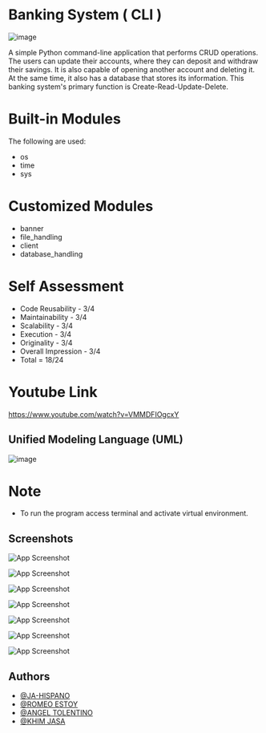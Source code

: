 # Banking System ( CLI )

![image](https://lh3.googleusercontent.com/fife/AAbDypDHObt-r6_z8e_ra3i9NQzFQgo6_YlDtwx1gAC3en9s512wslhiQ30Wh7GT7LZyMfN4f1FUjmC4EKCQUQibyd9jGBnRLTf04xSYeTz0aDtl3QEHPFqsGqfkpsOCPdqgFl2YSHAVtxfnfo7-zEH_PkJMqiIVjHixKzPKbPO7yM_wlpuXX0DFFhwGTBbPVU4IjhYviWi_BbXseSE4H5DSf3l1p_gs7QlO0Twk0cyemxhUXcQsPc9FyOOXtYh_RGCgFUb0rsQb_-jx3ZooEXCDgk0EXDde6x3ehi7Kz8fsJz2DKAp59luGiGpnZZ8oatdO1kgGt4z_tkouVWjE16GlXQSiRg1ZuHyPc0VjVsVK_PhqgL6MEzrkt5Nw_hHfaF0EbUFUw9NJVrpbu1SRXPfaHAGzuKFQEepx54ISZ8i6vthTj3O2jEU6IRVg7jAzpKL9kN7ej7HcXeg_Q4KK7oY219XCOCEjO9Pw_kc_Od3t0k2VmwbbIa8lAUFU0cRbh28q5mW5CKSaNU8_MK4k6mOJWh5NxzLhYq5C2NE4RSq8A0waVODe4bp2Tm2XKHA5no5YmnW9mrnqKROzx1mm6D2QPoXeeMq7z_BUo-hdIWTpz6vm3Rbs7EE03kLWrxPTV_kARMGJsWnhuODDNK-givTgM3TV_XKX9CW7c2yj5gE_DKoVCXoj53fPaSTgQ-uXJRYbuTesY9Vbdr8ueomoLq0stlazv2u2I8DPuecoUG4pJqIUqiFVdP-VqMdTKd_seN6Dw5yg9jYUuGQg6Ce8kqM22u6ziheSgjyEAPUfzvOkaw6cZQlkcPT00FzckzgbDpG9UJrF4DU_ejZPI-Ugz-JBlfugFni6TBPe4Mq0siz3-81ANM9TGvWVAjG3vascmkUbCTqBJ1vHdNgPfh9JDb1thAgvWgYwuGlbKGTBAuyZZ-GGuYSRwN13N1xZ1vqeQUJg1Zkh6HJDRlS5-CYcVX69Cja5BEhFwJu9YxalRipC7Xk2eXmjets4AxY8GieDKurHX86Wod2WoqO3xKeFDH3CROoEZFh1uPu35aCgWKbRQPsNYyx-X6tFPZKNgfYrEWJSO7ICXG_oUAe_CBUH-EsjF0fuah4kdpARWTNEcmKKxE3QdNKxR-__2K8jn4SgUilWPPYEPKG9wvLiZWoMb5qfVTitYTznO0JD7rW0iKHigItJXIPZfjC-0DRzCNAiypCzrp50xsGkI6l1kYZX0hd3cu1cZXa__xcwTvypCf4TJ9t_L3V-uUJBopVOpWkmKzsz2qJ7Y6SvWnTK9bAzFynS2eCy0p65jdjGE7_PcoGpFbHfJyVRRYuXq6b4UMHoqVcVEYIdbnjW5llAbCoz4br0ifGVrYW2UYXNn97tYuZ672AGimEgQ008OtzJViulBmhBJekhjB3VGiN-ZokZjaRymb2SpMg0FZAPWycMDRfNjnneDAN1qPYLRQgpdSRowCjSWYH40poLWowqY-Z8pNo=w785-h610)

A simple Python command-line application that performs CRUD operations.
The users can update their accounts, where they can deposit and withdraw their savings. It is also capable of opening another account and deleting it. At the same time, it also has a database that stores its information. This banking system's primary function is Create-Read-Update-Delete.


# Built-in Modules 

The following are used:
- os
- time
- sys

# Customized Modules
- banner
- file_handling
- client
- database_handling

# Self Assessment

- Code Reusability   - 3/4
- Maintainability    - 3/4
- Scalability        - 3/4
- Execution          - 3/4
- Originality        - 3/4
- Overall Impression - 3/4
- Total = 18/24

# Youtube Link

https://www.youtube.com/watch?v=VMMDFIOgcxY

##  Unified Modeling Language (UML)

![image](https://lh3.googleusercontent.com/fife/AAbDypA9mKG7MkOn2lOioyjVoTbEcetQ1g6JAbgzNBlY-0ycOD6gOAgruz3b3FXrIeI4Ye-eJu9eFGPxSr7rj9i-gQg9lvxKgjAXvhaYAiYFGBZuRf-piHwfPLyW660fgO7NRI6tx6QcRYPQG3GS9n830Jrf3RU15jEqTR-mhjDg73bZ3IqKvKd9bqZtiiBWFB57Duc_aBuEAB6hGLa6oy-QIg9_8ge_8d_TsdVtx2Oq_sgmg18gzEV_dOrX1apLR4dT5xgerAgygmLdo-FxXggG3FwrJ7u6oFL7IfYrtr07Q4FwilHLSF8PtG5uqh8m_o3QLs6BeI8bW3TsvLKQcrT9aND1PsRYUOjB_rVGDzcSJrFnv_i2_9OcjZ3P0RT4DEbdsYlO9qqpfYfchk2xYcdeAMDc1w79Mm9rn11MI1oVD7txITJJx5leafIS80QbGH55U3jpfkKvCmiyqtthYYEqBy1sr4EDOY-ph5SM5sdTCQ8E6z8gzN4-y_w-HNrcalR6bsr-030h6uhdl0vKnQkBAHMyE7ssv6fTH-i1UOvSpsu1z1sI69XjVeAHeiSfTAl1L-d9B8ngEbzhovqchxjBUlL6L7YdDwNPMcvokiNAq3jmoiya9o9QEB2Fi4g9pHXgdD_yrp9kqhzMdXum8XMSpjNuqXGvwo1h0a-bEdKFv3tRRcc_w3fBKtB-EvPd3PXTbFSJu-6tYWnmuPMExB5jgdfvONNUCzdsJ3Yd3YaUbAJ1HR9HLUkF8IAzdE0dt_KahYnb1IQQvoWbK5UGAiLlcAEARK9W4Dz1jjpT5_Qqf5XYrAcZtw2C5m5pyxEDNHwjmRYwiKXuQjGFx1vlZMyMCyt8DDoSoLbPdBRjbzN935a8zjSEA8XWjbQYHN7Yd9GEFpMxSBuDYr23UDSA3jRuRA0wweGAfkeJHjY_kn-qUklMZaRUHaXg-DUKGDz8G3RNqPrhx9OSfXTtn05S92rxhAiLWhCtRBZlCd7lHssyqvktBB_4lrKQ3zX-j4tHQddpv-KVzJufBsugNx-ZKYXAjdqH0HSmujXcXUqt9Xe8_8aWeZKyGQW8YO7_ZV_UEiUGYAUiShnHK5K5aoWI7BBst4BZfpeyF5tiKIsche4-8pB1snIBMm4lkedaPT_bfp4cdtCKCuAbJSdTyfsZQ_StC3aBFmH7M8WdynqQC6pD7vvVOZluG-iXMJKAFXL5E5BljnH6r7OWd8T9nZBO_3eZEfiNrNXIWl7lhUDn4k3qWLH1qEoI97rNGiQh03rOF2Oq0Aex0Ly9uSQduGqL8bzt8zTB3SlfVbdw25QH8qQEKYysPpCja-X6fFrBBLpJtMG0wk3WDwsTOqVwQFlkwOv5x7HBGyybz7NgTRSBf-ubWoGR4d-D5iZBE5MrEut3IPWTwYpjAjldAEkHRHFuTrDGdZUW7T1-IY1wxTyXv-sdD7ke2FKtu_-CntOOn37XT4sDsMRKvZPPvxP7H0DGX94=w1365-h624)

# Note

- To run the program access terminal and activate virtual environment.


## Screenshots

![App Screenshot](https://lh3.googleusercontent.com/fife/AAbDypDHObt-r6_z8e_ra3i9NQzFQgo6_YlDtwx1gAC3en9s512wslhiQ30Wh7GT7LZyMfN4f1FUjmC4EKCQUQibyd9jGBnRLTf04xSYeTz0aDtl3QEHPFqsGqfkpsOCPdqgFl2YSHAVtxfnfo7-zEH_PkJMqiIVjHixKzPKbPO7yM_wlpuXX0DFFhwGTBbPVU4IjhYviWi_BbXseSE4H5DSf3l1p_gs7QlO0Twk0cyemxhUXcQsPc9FyOOXtYh_RGCgFUb0rsQb_-jx3ZooEXCDgk0EXDde6x3ehi7Kz8fsJz2DKAp59luGiGpnZZ8oatdO1kgGt4z_tkouVWjE16GlXQSiRg1ZuHyPc0VjVsVK_PhqgL6MEzrkt5Nw_hHfaF0EbUFUw9NJVrpbu1SRXPfaHAGzuKFQEepx54ISZ8i6vthTj3O2jEU6IRVg7jAzpKL9kN7ej7HcXeg_Q4KK7oY219XCOCEjO9Pw_kc_Od3t0k2VmwbbIa8lAUFU0cRbh28q5mW5CKSaNU8_MK4k6mOJWh5NxzLhYq5C2NE4RSq8A0waVODe4bp2Tm2XKHA5no5YmnW9mrnqKROzx1mm6D2QPoXeeMq7z_BUo-hdIWTpz6vm3Rbs7EE03kLWrxPTV_kARMGJsWnhuODDNK-givTgM3TV_XKX9CW7c2yj5gE_DKoVCXoj53fPaSTgQ-uXJRYbuTesY9Vbdr8ueomoLq0stlazv2u2I8DPuecoUG4pJqIUqiFVdP-VqMdTKd_seN6Dw5yg9jYUuGQg6Ce8kqM22u6ziheSgjyEAPUfzvOkaw6cZQlkcPT00FzckzgbDpG9UJrF4DU_ejZPI-Ugz-JBlfugFni6TBPe4Mq0siz3-81ANM9TGvWVAjG3vascmkUbCTqBJ1vHdNgPfh9JDb1thAgvWgYwuGlbKGTBAuyZZ-GGuYSRwN13N1xZ1vqeQUJg1Zkh6HJDRlS5-CYcVX69Cja5BEhFwJu9YxalRipC7Xk2eXmjets4AxY8GieDKurHX86Wod2WoqO3xKeFDH3CROoEZFh1uPu35aCgWKbRQPsNYyx-X6tFPZKNgfYrEWJSO7ICXG_oUAe_CBUH-EsjF0fuah4kdpARWTNEcmKKxE3QdNKxR-__2K8jn4SgUilWPPYEPKG9wvLiZWoMb5qfVTitYTznO0JD7rW0iKHigItJXIPZfjC-0DRzCNAiypCzrp50xsGkI6l1kYZX0hd3cu1cZXa__xcwTvypCf4TJ9t_L3V-uUJBopVOpWkmKzsz2qJ7Y6SvWnTK9bAzFynS2eCy0p65jdjGE7_PcoGpFbHfJyVRRYuXq6b4UMHoqVcVEYIdbnjW5llAbCoz4br0ifGVrYW2UYXNn97tYuZ672AGimEgQ008OtzJViulBmhBJekhjB3VGiN-ZokZjaRymb2SpMg0FZAPWycMDRfNjnneDAN1qPYLRQgpdSRowCjSWYH40poLWowqY-Z8pNo=w785-h610)

![App Screenshot](https://lh3.googleusercontent.com/fife/AAbDypB3ZKn-gXKpzCluC17rqgJ_dIQiZi8ZP98R3GsprAtL8d1aY913Np1D4eJGzQAjOQ1CkuvZrAvI5c0Iwq4qJj9viLi2BV6hW4Xm94crU5GlvDOkkEDoYqeBFjoZ801U12KWv6qcFFnaYyumqWnckVv3gJSj3-8WrV8lR78hFiHA2nCg52ZF28G3xHdv-OR1SM3rbejvS4Y3ZXzpynyG_tJZrxJKgu-Fjp5FrtXPNR1B_aRUTG7o-p0A2SYY4vDZuI9Z0LT1U6Pke11GwxgIXX_aPe8Q7zAVWvS3c93fTn0fAo3hVAgPlNKahs5KboT2VyU2M-QNbaATlyitHdCjaFIpcFBS8z9wjyw73MrpbEpvz5neweVzDSjuYawcsyeBHGdkLmPPfJyw-e9J7c_SHPgYAaw45MLOWhynNt9GcKJiyM-EfvvwLxJftxLE4Etxw_OxhTV8n3SCNPSba0Rav8nGQvN6uLREF48KvWJ34WCmq-KsaqILO8vuqZKpZzum_IabF7t9tnKmIijd2PvmJU8UyA0aMmlZZzu7AY5qy9xrsZ2w5-Ua-qzVMbfP-RG8gyF4zTH6E228IC7QKL7upw32lRup6nGQraY7Z18HhWg_F6OgWbzHiC7n8Zp8GPgV34IzUkt00poYMeRNbAjqKlJLX_-2C5yKQSsLWQamS8PWJiudnaxfBbRZzIP0L9EuisYYaAg3Sw26i6_f-T7Ahmkx5c8Z_CRJIs7TAQIyUcGN7Ps2Disnqpwpkpl-j0xwz3c7pCocxfQsJpJ9tP_RETaCj8Up5bHYHYOCHLZU4JVUTBfMwLDZFUtYOtI2I6jjVDcSR__F3rj7YBvfKRmMS8c5pynVnf4J-VHlqTD3VmQ7HoSeuWhaspIEXh3qguprj-9L-O9fYWfHxp-r0OaUzXX_LDgRlLqwfhAp16nhCCn8QZaEcRtwCBCqcPNAj-kBChczWtNX6zxOSdnD-gh-HbwoQvGR1V3LaJtj-eeDgtcSH73Pqtdg7S9M1VpbbNrUX_xYXJA1A_CDXm__HkY921nXQdrAm4h91bmAaiRcut8DoSzDAD5-ksd1uTzOJWeGgn5OIYreNtfHt0hA5yhJBgaT4NpjC2ollZ67qcMfrzHpdUOSMdQmHTNDfwovOx2GF4vh37Y6wS09dcm--PKPE0Hc8f9fpmNCVSNE8NGMWeDHhwicNcEhLJOVOgioTWW4wHaNf5ouiSRsMdTqIxRWh6zuR3G8hdt85nK1iyr54YuJxizFKk_wfAalOn582byXOnpZJt5qVpt4mmDxNsW3M4YmsaxVXfIiUATkEYmlV9P65nEY7Zb0qWVedh79kK5UcEyHwaYamnUFlu59zOpqv8ps12UfRu-KnWksjl0jWxUmPLFlG5yw_l0DNwlLioucUKtbt9FCnVzdKi9ZXklLG43ww2ourOFNlowLxac2LD6pIdkchMB7gySKgJhvWpU4AJ9Qnfv5NZVI7lozI_g=w1365-h624)

![App Screenshot](https://lh3.googleusercontent.com/fife/AAbDypA4JlPm-L1fEV5XWuYOcwgaxo8uaKK64OW_KJuDTT3Pkz8b4N6RjWsC0DEpcxnZAZ5glo0_ZFFGwXVLT9GjTsR8gUB3UhWDk396ZvaFFlf7Nb8rNPRWVG_63SXra2sOPoandY_TkQkaOmb54O75Q_4dCZn58-XpawSEpT8RjqjjYB3T4p4KFzTIpe2S6K46w3ljMaEfFaxcre6X9wsL0JcoCbeMgmtCYwpN8fCmn0O7CQitnwfjvIsnBlzA0Lm0mawTmEOXA3ChLVwoRbGJUO8_fTvZ1lnNZaD4xZ5Aff6tSYtsmADOgDxdmzGSXacia7mcEj5ZtIsLa8Q0QfPTWnB2PhDfhQvr90sRH0eeidJbt2zu3pnyDWMVMrQBVw7WxRn3lEMdq_qKnmJDxJEyNBjD53HzL3BX77zlho5M4ycIg6LsQg6-e3iRPXBn14RVvgmY1UZIlMBnnCyzYhpEy_pb--n2BSEYUdpxB02ITspE8hP6vWC0hKNg-cma7WyHJx_jziZGAr1PQrwqcUu1zizZag0DOaxtvDidbIPqPdd2a8FiFwxeZGnM2FPFon0IFlU12DITDNBcCJ3kGJQLTg7U-aYz9fkYOKR3xYGrmzlJxLKEri0ue0gZRroRnn_MQve8pmKgPT1qQ1tP7OPNHyiXrg6a5YEYq0vsk5dx-z-PJrzRLw_XjeKjq4T3YVxanaQVe_ivn7OW_T2SncmD-VN8_lMy93wVTnKae4zPhwyr8gfsn85xtOCcGM3SaD-YJMi9zonwyTDYvrVOeShZ12VaVYqMJPjkE6EbxI4kqGdZSoQ8H9rmBUMO-0N12EU9G_D_L9g78EjACod12CIQozNiRRBesKoO87mWtbGk5rvk2AG97dNLcGL9UiiNEYvVyTBGfCggVuVy3fQIs9x0HexqZmpSnzkrJsY0m1aodjOkG6-zA9YhWldwbnMQa8S53mXGZcy8wATJeZx57qtZNMLzDq-Emd6aJrcuKFUKLeI7dCTtkHQTMzy1ZoHFF19cJG7yYsJQ0wzA4uQvxLQ6_F-YJBk5Ui32vBimJQiLQUaXtFsQY49kEnsWoMKePHYbHx0DcdboCjNH9m_WilPWCr67JJLnkyDr69_wLBosi0GAz5M_Phgd0denzEoFb3ty5L5KK31Qhh80GAIDqQ8TTMcU7hhQ1Lxc7Kg4HvD0mCGu8NBJdndFh6_7Ba9_1IdXP9YkbzTuex_PkoXZjDHwxHEZQE8eCiwBOdy6EFgoJ9LoYab_jYxwTej67af0KtFbUKzwPVZqTqJh36Q6V5zCK-Bv4BkeH3Y1sjXD0goNLP5cA9Ykbbh9NWOktArwq_6-VARInhUmpR3cf-pK7Kh5nt1qD-DVs6EVbZBEjhmJvlf9ImI5YPIIZFdUjnHx9kKTejZV5Jv-W8gZsdm2H97ugVKbb2c6vaD5DLzdz2pyqVWcoti9we83wExcbCVnkv1SGiqr-YtD_TTf6SfZHNE=w785-h624)

![App Screenshot](https://lh3.googleusercontent.com/fife/AAbDypCM8257DZlVKYcSVafGp0TPOW4nDDrGXpEi-lgtrTRXS274_7PQYrE4_8yf2ycAuJismEllqm0MEN3M8RAEJxSTcBs3FCAcQffx83awVip2GgkACOUF80T8-Ab43E8Yg4LiV-XeWKof6N5gZ5A0SJS1YSQOXjj7bwvv6jeRFNYCw0o4y5vHA3GA-eEHp1uhKaxKhHuPr9JTCVJZX_--1wv9IQts96tY8hp7MXqFLt2AlPwBtphI1pCvY3N-eLM7KUtta7iWQVUxVn8DbD9zvyLafquhjVQk78J7lPhVV3zWTct4XK9w4Vp5BdqcuMy2GigfOToyFoINUHJnSOqfAR2U6RFqtdYIOhyBYxWwqPDGoRA2g7JCwxVHgZjP6nevzBEFMGOZnTLtxMm-u4myrELQN5FPObYXgTBmhjICrYuAXmY_2pYqz3TTgUN4vUcY2sUhi4GNy5iZ0WxiPLL3ndu3IOAualgLm-L93mI5LseQmbVJnJDpS2heeZsCEoo1MG6QPRqS3FuFcdXNU5MCYR0C_-U7Pa_UTx_F300yOWqOC9aq9CMN-BwOX33G9f20_L44Seu-BlFyizh5V3JPm5_udilsV0-Hg6s_xrRH859eIfkRusvYmPxBkUWZ6b95kBQYTStqPKLLfQvRmGtTGLz1AIQFpGQvJb--O7stvgYupKa83-w8t6CMjYZ1CmaZxUbM7AlTdyFiz1wrjB2Cmd8nVtF6ofIhlMN-MdnPprYodcxLHjyzGQV1A48jfob5E4SxblzBFapgXW_lIC3IIeNgJSaIK-KB7rxOM1quQPD611MgifKmjNwNlwlzb1M0LgU6CQ9Znm6LSwGMgGWh8N3qrAZDLfltp8o5r5PLIcwqpLMkzzruGraazCLD5Dfy6e_gloLDhFoNHqoKd_f3OrRtJDnSXG7KGMyhtwzy7Ms99XZiKLwRkXLHls8KNXvzOAkv__Ft5VORrzav-6g4AzujhzbEM5ewPDtIRRlNQ4MD3oIrarMg2Y0HJeJpjjpVABkto3HAJblxtgLAhjFqKVrAhngsmTr0FUbBLiERMninvaSWzOSad84qkHQI3pyfRheNIt_fdoitp6tY5O7-X70PjROES4thfOVfsxKEFz2ogNyYEGQtKvJj_9DoHlO_Q1fBBXldJXCs5kWSPticI5EFaS3AGoaUq2qwVY9s1j5F8KgElZ7uoCEbNDa-9R5TPwiHpppGkb-fdNenpq6Vj5gRAf8AfiwTLtuaRNDtYg1owFprNebes1IFWY0qb2511y2noRAJPgcE_1io4GulNcEbJVk6UGHTxXfyQlRFiJI85wNoGFQI5Htu1EsIMZ3EFQgf84JoKoTcjPzQlFLadnCZuVRMRqfC_01Yt3OmsIpfWYfJ8azfT4deYaCVZrhNiGfZOQ4K6rN9U545SMImojopgB1nsWR1y3gM9G2sf8zvSs93lbOnKYqaZJG-ysdJKlK-SX_IkOg4U3eZDHc=w785-h624)

![App Screenshot](https://lh3.googleusercontent.com/fife/AAbDypAkGxK_HGh-Vxjrf1rVtf4bMifCFC-8uSWQDJ3Ctpjja4NmWlpwhl58INvycXfjw9dS-Pe7j0WJL6zzJb11gdLrU3HrCxpD_tkOyTRg7QhwX0gCqMyzOT8WYUzuEQ6RkpZaiNxZEhJ8_cr6pRJiNEsV5TSMXm4XJLrqBiSMfu0b0y5_wOMnApCoFVrwKn3HlLJYVZNuDbmkc7SgKMc_vLKysReWnF8DE4jwzNQcSQlS6J5tchx-kz7i00TZidV04UdgXeaLRg8F2G2XYAcBFGoKwGRvJwBo1kldPhnpVzm5vdQ4Xc2-8vHPwBYsfqTJeBMZBgn1Gc2NOAkKQePOkCkgVUxk_jX_b1TjrHMjzun89RhQKsBZIpA3aWWncYa9GBi7BYpvP338NM-U2f7BdnJdOstbr3eehQmkPz3udRbpQKvjKWzM_puzauMhpSepPLJliu273cDcVMllHJrzcXRwZDJasP0rkHcaqbk6gEVa6w2fZxxVyxHIOgIa-WgB2PqMnlkDLVW4IzzPKdgTc-nHmog5bshPILEzTf5sp8_v7o3UseVkeYRokLaeLPqDq74G0ew-odCdiYuHoDqLHvbX_fW3zjcgJht7z0wK9NtWNfGWLsCCorDAQBZwls4jlAz922QQhXJdzCsveeI7rKuAWaXRt5wE8XDOyf2qV18jLW8fESw370Nz0NgN-CXyrAhzoO8tD9kIXs3dZkIcRwzte-a0XW88hdImyDt3QyuazdMDmm-atpCcmY3SVWBIyE73icTb_ziL82BllGG35xsjWTTYhD9bUIsG_gGKtmxy7Uiq0EXvZZbnObatYH1yiRrIUTokZGoWE4lGseY1jvgn8JByQhHEcm1HjuTeUqkgwyUzIDBb33Hc3wj-RUlNkKNSfl9A_krJOR0XDAhWrI9pBI6JtP52AQKEFCAw_2eXzFosf2MYRrn5JJrXPOXnkKl0oDr1i4FAFSzf0XIDsoVPt9P3mp5_DapoWHYfdZwYyGoGZSLsm19DPbdfkRruMlY7fOYMWtxv9Nc7ow5yd0L2R-lhxDJGszccHx2aLm6OfZ9JUlMaMhksmyv_1ZNtSYFyQDWaYxyfYxSuWRdDBRd9Q9vBJQK5SqA36dvQyHQXFZE9KZGGjpvUf6xmovlvOa4bKnJuQe6Uf1Lhgmo0xrTwq4wMix_JjHtDlCJOdImwcsTpygn3ShNfZtIy5RSGQ8tZPw4vjJkGUmLuMBVaQSHVrAKbzMMFxZNhXSYurBw8rdtQ6UllVZpEXHFREcWng58pphNs6jjrg59i-iOeGeDcg_3sNhKbQTx3zWx44Wto0Jj6DjJsEX5GWYZPQXiTnW_woqp2lTG0LqM3esYj2twXFGJ8X82mpehpM4WydcNlp5SeUEKbOXt-h4J23QFTy_diZZaImCyJfon4QQGbkie5tZ-Ufd55K_2ekqVshK6xgEaBWD6ovquxUzXO-jabpuLmQbQm4X0of16U8Dw=w785-h624)

![App Screenshot](https://lh3.googleusercontent.com/fife/AAbDypDJwp-So6qEfW8RP-KZJsjFzLvNUe-Zi00IS5a_ZAk2ZyZP2WMNLUXCNeEMaz_BxGiF_Jtr6VBVj7r44AiKwOmQNxLX0w2UzOnDi4apcZaTnrst7yM4QBegGbQOnqvhhPGtgKm0oLnvs4XC3I1lc_u4_GhWc-nRT1g13Du8nileJn1y6mgAdQi3rKYO0Txq4Xb9_aFEGODoJp4KP2zRgDvZB3060nB2kp2Bz-RH4x_hZi9YqbxYeswVQL-x5BwCpSIBO8bcspWtUnQiYBLrSyMEUQkbXNHbhc_aNoTXIb_xzWM8g8fCdeAndhapWdWHN70RiJsmmTJ9dlMXs4qBC1CDS-xpr4F_iTa7_7Ydd9jK7kTohmGkOiHHLdm66qHgLsWP_JO7p56FKz0Pc2hhA_Cyt1sQnJmYthrobIqjPOYxxXuPFesHgFxendIgaMzDVKFhcbYpvczfjMWmFDO--BBEaMvX5iqAlX43FNZb2Yqn7D7OBs1txvpizggCYUFog-7iDYhTufSUbLMqoCtgEmK9f-oK3FP3pj4srWimsAwABgNKm39EkzpUgop5MFzI2-qsZm_8iwC-1gGOfUZ3AOl-924l_fqcC4ArT2P5U98lloLckR2sMIJAv2Eck5hHpHi9Mg2WMSjx5ehuim3RMgsJQXdIxBoouBhXB1V4VIdr2bBgi-58XxWBn4Typ23Z01X6rkbEgcsMIt6sgSS4Hcqvpd8Fnw6WSafYhWOtfb7PERDMQu3SynYdbuK2xRZ7jguo9Tlrr73dfObMDflfk6fedNUtBbKg9e5FtMk77JoYv-f7ZwasgNtKcIPghrs1JRDIpcjwFmxpkbARFp17oF-sV9YneDNpy15qd8q2pMEpmvhMZUyG2ixWipmk5nSh9aROlphIIUz4gzhFwZfyY6ajPwAAmOFMEiay93WAMGCtvBd1Q3Wj5K0sCsF-jaPpM_J_YE6RnFjMuqv_LmpjLv0aeABbfFclbLuckDnNVHlcpy79iFgNhFnVemL1xZ3cxnCC0hsiwDbMRQnfO9SQVFYpAF4F0g1ZBHuFQVT2ItqL1L9WIbJB20on5RtmSNSlCo72yBF0xtMvD2LjqYJUXYQB9zICQPDIKTV7cXZgB2wB_hUwwPdLSPPkkUy4EE7faNag1LDmGLYCw9FC6ETndAGF6QwTzf9RiBl2hsY8ATQGB_UBPwxJ4yg4MFywEP-RBH-fg_Jp8XlWAimC-nlQvkMzlmDTg1Jn2Y8NROw4IKyvkFPDHvUbHpyI1DPRLFm_n0jiX3VCYswSwuz8Siba1RDT5c1oWAOLOLpDx_w9mhEkBigEt6Ori3g2FWs4pTTYWqPNYb-7CfKYKbiLCjx-bnaNW39aJLN9bVHhu5siu59L3ysBFOEc1etfkQVbL7wGmFlmc4EYZ2xYtr6tJ4pQunJMogNFdw0PdtBUsH0B_GMmdFie36i3kllLaJXKxHEv7B2ZrpuHsq1MO_N45Yg=w785-h624)

![App Screenshot](https://lh3.googleusercontent.com/fife/AAbDypAWFADJwv60ChBeHQvn8lwb9HzsQBhTazAvbB2wnQJCi6iQvifFLBm5xyOcDjLhddlmfGtpu_ZDyeAnUeMJoHrgu3PO65swcSH8H2s-P5UdP7sByDlFVKvFUHyBe5iF1YQOR-qAu4AlZGvA5rzNZi4zlCYoeb-WDGa3x-s8V_aXhm2617kwxpPycpSjsaLdNEm4SnpbRSND8v0StUd9fJTeMW7ANIIPrQlJLZ7v1Rmnn9FhSDRiYAfIKHdsrrfetK4vL8XynIU3jx0a53ja4SSptxHO8jtsq7OQvAPp8aZl0sBpU9ZR4cpW204ShgEBOIWqfPDYnaGePemeBpA7JGUsiSvSYWI0CSg7DoWrz8VEUBcro2jPPLQ-nfB62K70J_SCSim6zQdjpcqwsS9K77LEshUKi-eXN2i8HbBuoPYn-OZEGIhJFPVaBkw38A2KAhCkZcJTQufm6RXP1xbcqEOMtHWwjmNoYyWclA7Vm12xp18lcpzgaatQux0aHwFTa9xB-UGtQdBnmq2uiLC284BzhevW7qfMv1IPuOzQDyxqe0T-8c7jCrMzVFoFu7LYq_6Cm1_fNu0AI02mAbtOuOyhlV9O5Gn54Doq-jTYHuJN7SGogSUJbvf7H8WjAG_0cUaq-3pnejdkk_adkzF-zWozMQuatv1jlgAoxWqYnXjnzVaZWjfNBjACWsxvccRUNskXU0uaFyLBIWv64ZZx2OY6PMFY4Bp-gCXFEGsZQ93kvzcWi3rg0M54JDjsEOBgL54Lbn3mwHkIL9wTeNb8VfmjGEGjP-sjZXc8_woMGVNPROUBGjk1ITcu45QpdTpGmsmLIMEh-w1tr2wrVSxmPaO7frK6OhlX3onjOPdbs0nm7-7himeL47S3D3zY9MXF2ZElMaxMnpKyORpE1YF-cEfRmYBBD0leSmzRwqGL6SFlbZs7sWkGEl_16r4SipiEujRFBH6F5-7WbMNApHMdIrDgUyXs78eoOXdcJWLCMNr-HETDmwl1x_YM5V2fEtltGTDRUuRt9e0rV6HatcYbOVm8A9jjTa4pI1nsyPV6Nrb80L_biCtaejtwcThUXLMyHneYEAUaRk4Je5LmrOpdqhJUDi0_WLr-zW4FHk1EA0zfHppy8MerhlZKGqwKYPfE0F08NPMi-eAULRpd3E3OwVWWPyZBTxF6MchbcBg0XJdvPvf_edPKaLNzNCbmd107gEGku3aaWVbKuYrGyCObfJBddy5bVpOTwIZ26oKqWCNWE52ZOv_QW4ZC2LLCsuQrMhPR6o7sFcuGkvT6EIdwqW6ZG-h5Dd0PYmj23HgcDRRsgVP45dobpOfBpdruId4VEKroNnrr4ggq4k76ad9AUmx0F5v29imPCsg5Fx3CDa1m32JjcHtqx1MfnOp5uYlfPW09ypcmeVPqnQa6eNAXyOLue2lFDPfuilBp1vHqBBYG9YJNVVBxft1LguhG2ryF2fvnMxhg-lnDRNysL9A=w785-h624)

## Authors

- [@JA-HISPANO](https://github.com/JAhispano24)
- [@ROMEO ESTOY](https://github.com/gela0514)
- [@ANGEL TOLENTINO](https://github.com/KIMJASA)
- [@KHIM JASA](https://github.com/Romeo0101)
